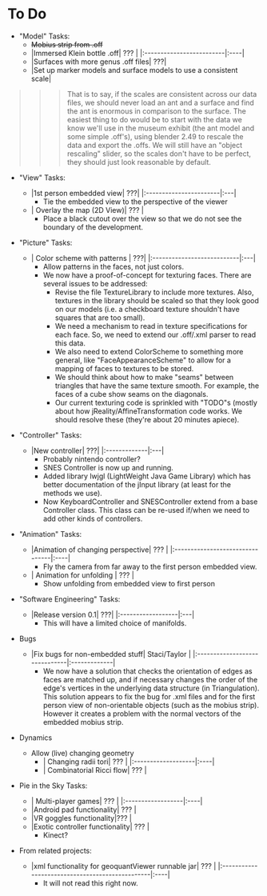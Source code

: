 # To Do #

  * "Model" Tasks:
    * <strike> Mobius strip from .off </strike>
    * |Immersed Klein bottle .off| ??? |
|:-------------------------|:----|
    * |Surfaces with more genus .off files| ???|
    * |Set up marker models and surface models to use a consistent scale|
> > > That is to say, if the scales are consistent across our data files, we should never load an ant and a surface and find the ant is enormous in comparison to the surface. The easiest thing to do would be to start with the data we know we'll use in the museum exhibit (the ant model and some simple .off's), using blender 2.49 to rescale the data and export the .offs. We will still have an "object rescaling" slider, so the scales don't have to be perfect, they should just look reasonable by default.

  * "View" Tasks:
    * |1st person embedded view| ???|
|:-----------------------|:---|
      * Tie the embedded view to the perspective of the viewer
    * | Overlay the map (2D View)| ??? |
      * Place a black cutout over the view so that we do not see the boundary of the development.

  * "Picture" Tasks:
    * | Color scheme with patterns | ???|
|:---------------------------|:---|
      * Allow patterns in the faces, not just colors.
      * We now have a proof-of-concept for texturing faces. There are several issues to be addressed:
        * Revise the file TextureLibrary to include more textures. Also, textures in the library should be scaled so that they look good on our models (i.e. a checkboard texture shouldn't have squares that are too small).
        * We need a mechanism to read in texture specifications for each face. So, we need to extend our .off/.xml parser to read this data.
        * We also need to extend ColorScheme to something more general, like "FaceAppearanceScheme" to allow for a mapping of faces to textures to be stored.
        * We should think about how to make "seams" between triangles that have the same texture smooth. For example, the faces of a cube show seams on the diagonals.
        * Our current texturing code is sprinkled with "TODO"s (mostly about how jReality/AffineTransformation code works. We should resolve these (they're about 20 minutes apiece).

  * "Controller" Tasks:
    * |New controller| ???|
|:-------------|:---|
      * Probably nintendo controller?
      * SNES Controller is now up and running.
      * Added library lwjgl (LightWeight Java Game Library) which has better documentation of the jInput library (at least for the methods we use).
      * Now KeyboardController and SNESController extend from a base Controller class. This class can be re-used if/when we need to add other kinds of controllers.

  * "Animation" Tasks:
    * |Animation of changing perspective| ??? |
|:--------------------------------|:----|
      * Fly the camera from far away to the first person embedded view.
    * | Animation for unfolding | ??? |
      * Show unfolding from embedded view to first person


  * "Software Engineering" Tasks:
    * |Release version 0.1| ???|
|:------------------|:---|
      * This will have a limited choice of manifolds.

  * Bugs
    * |Fix bugs for non-embedded stuff| Staci/Taylor |
|:------------------------------|:-------------|
      * We now have a solution that checks the orientation of edges as faces are matched up, and if necessary changes the order of the edge's vertices in the underlying data structure (in Triangulation).  This solution appears to fix the bug for .xml files and for the first person view of non-orientable objects (such as the mobius strip).  However it creates a problem with the normal vectors of the embedded mobius strip.

  * Dynamics
    * Allow (live) changing geometry
      * | Changing radii tori| ??? |
|:-------------------|:----|
      * | Combinatorial Ricci flow| ??? |

  * Pie in the Sky Tasks:
    * | Multi-player games| ??? |
|:------------------|:----|
    * |Android pad functionality| ??? |
    * |VR goggles functionality|??? |
    * |Exotic controller functionality| ??? |
      * Kinect?

  * From related projects:
    * |xml functionality for geoquantViewer runnable jar| ??? |
|:------------------------------------------------|:----|
      * It will not read this right now.